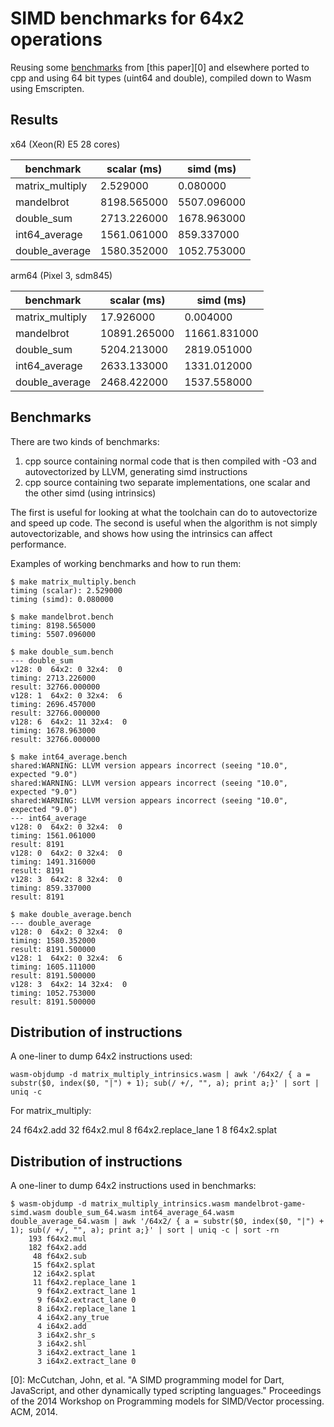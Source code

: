 # SIMD benchmarks for 64x2 operations

Reusing some [benchmarks][1] from [this paper][0] and elsewhere ported to cpp
and using 64 bit types (uint64 and double), compiled down to Wasm using
Emscripten.

## Results

x64 (Xeon(R) E5 28 cores)

benchmark       | scalar (ms) | simd (ms)
--------------- | ----------- | -----------
matrix_multiply | 2.529000    | 0.080000
mandelbrot      | 8198.565000 | 5507.096000
double_sum      | 2713.226000 | 1678.963000
int64_average   | 1561.061000 | 859.337000
double_average  | 1580.352000 | 1052.753000

arm64 (Pixel 3, sdm845)

benchmark       | scalar (ms)  | simd (ms)
--------------- | ------------ | ------------
matrix_multiply | 17.926000    | 0.004000
mandelbrot      | 10891.265000 | 11661.831000
double_sum      | 5204.213000  | 2819.051000
int64_average   | 2633.133000  | 1331.012000
double_average  | 2468.422000  | 1537.558000

## Benchmarks

There are two kinds of benchmarks:

1.  cpp source containing normal code that is then compiled with -O3 and
    autovectorized by LLVM, generating simd instructions
2.  cpp source containing two separate implementations, one scalar and the other
    simd (using intrinsics)

The first is useful for looking at what the toolchain can do to autovectorize
and speed up code. The second is useful when the algorithm is not simply
autovectorizable, and shows how using the intrinsics can affect performance.

Examples of working benchmarks and how to run them:

```
$ make matrix_multiply.bench
timing (scalar): 2.529000
timing (simd): 0.080000
```

```
$ make mandelbrot.bench
timing: 8198.565000
timing: 5507.096000
```

```
$ make double_sum.bench
--- double_sum
v128: 0  64x2: 0 32x4:  0
timing: 2713.226000
result: 32766.000000
v128: 1  64x2: 0 32x4:  6
timing: 2696.457000
result: 32766.000000
v128: 6  64x2: 11 32x4:  0
timing: 1678.963000
result: 32766.000000
```

```
$ make int64_average.bench
shared:WARNING: LLVM version appears incorrect (seeing "10.0", expected "9.0")
shared:WARNING: LLVM version appears incorrect (seeing "10.0", expected "9.0")
shared:WARNING: LLVM version appears incorrect (seeing "10.0", expected "9.0")
--- int64_average
v128: 0  64x2: 0 32x4:  0
timing: 1561.061000
result: 8191
v128: 0  64x2: 0 32x4:  0
timing: 1491.316000
result: 8191
v128: 3  64x2: 8 32x4:  0
timing: 859.337000
result: 8191
```

```
$ make double_average.bench
--- double_average
v128: 0  64x2: 0 32x4:  0
timing: 1580.352000
result: 8191.500000
v128: 1  64x2: 0 32x4:  6
timing: 1605.111000
result: 8191.500000
v128: 3  64x2: 14 32x4:  0
timing: 1052.753000
result: 8191.500000
```

## Distribution of instructions

A one-liner to dump 64x2 instructions used:

```
wasm-objdump -d matrix_multiply_intrinsics.wasm | awk '/64x2/ { a = substr($0, index($0, "|") + 1); sub(/ +/, "", a); print a;}' | sort | uniq -c
```

For matrix_multiply:

24 f64x2.add 32 f64x2.mul 8 f64x2.replace_lane 1 8 f64x2.splat

## Distribution of instructions

A one-liner to dump 64x2 instructions used in benchmarks:

```
$ wasm-objdump -d matrix_multiply_intrinsics.wasm mandelbrot-game-simd.wasm double_sum_64.wasm int64_average_64.wasm double_average_64.wasm | awk '/64x2/ { a = substr($0, index($0, "|") + 1); sub(/ +/, "", a); print a;}' | sort | uniq -c | sort -rn
    193 f64x2.mul
    182 f64x2.add
     48 f64x2.sub
     15 f64x2.splat
     12 i64x2.splat
     11 f64x2.replace_lane 1
      9 f64x2.extract_lane 1
      9 f64x2.extract_lane 0
      8 i64x2.replace_lane 1
      4 i64x2.any_true
      4 i64x2.add
      3 i64x2.shr_s
      3 i64x2.shl
      3 i64x2.extract_lane 1
      3 i64x2.extract_lane 0
```

[0]: McCutchan, John, et al. "A SIMD programming model for Dart, JavaScript,
and other dynamically typed scripting languages." Proceedings of the 2014
Workshop on Programming models for SIMD/Vector processing. ACM, 2014.

[1]: https://github.com/tc39/ecmascript_simd/tree/master/src/benchmarks
